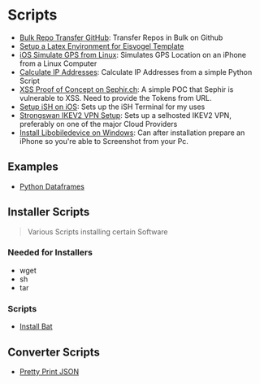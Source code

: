 # Scripts

* [Bulk Repo Transfer GitHub](bulk-repo-transfer/): Transfer Repos in Bulk on Github
* [Setup a Latex Environment for Eisvogel Template](latex_setup/)
* [iOS Simulate GPS from Linux](linux-libimobiledevice-simulate-gpx/): Simulates GPS Location on an iPhone from a Linux Computer
* [Calculate IP Addresses](py-ip-calculation/): Calculate IP Addresses from a simple Python Script
* [XSS Proof of Concept on Sephir.ch](school-portal/): A simple POC that Sephir is vulnerable to XSS. Need to provide the Tokens from URL.
* [Setup iSH on iOS](setup-ish-ios/): Sets up the iSH Terminal for my uses
* [Strongswan IKEV2 VPN Setup](strongswan-ikev2-vpn/): Sets up a selhosted IKEV2 VPN, preferably on one of the major Cloud Providers
* [Install Libobiledevice on Windows](win-install-libimobiledevice/): Can after installation prepare an iPhone so you're able to Screenshot from your Pc.

## Examples

* [Python Dataframes](python-dataframe/)

## Installer Scripts

> Various Scripts installing certain Software

### Needed for Installers

* wget
* sh
* tar

### Scripts

* [Install Bat](./installer-scripts/install-bat.sh)

## Converter Scripts

* [Pretty Print JSON](./converter-scripts/format-json.sh)
